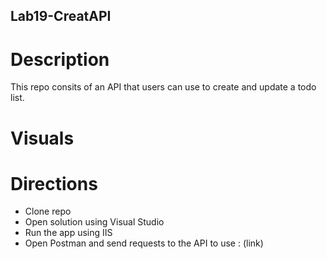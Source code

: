 ## Lab19-CreatAPI

# Description
This repo consits of an API that users can use to create and update a todo list.

# Visuals

# Directions
- Clone repo
- Open solution using Visual Studio
- Run the app using IIS
- Open Postman and send requests to the API to use : (link)
